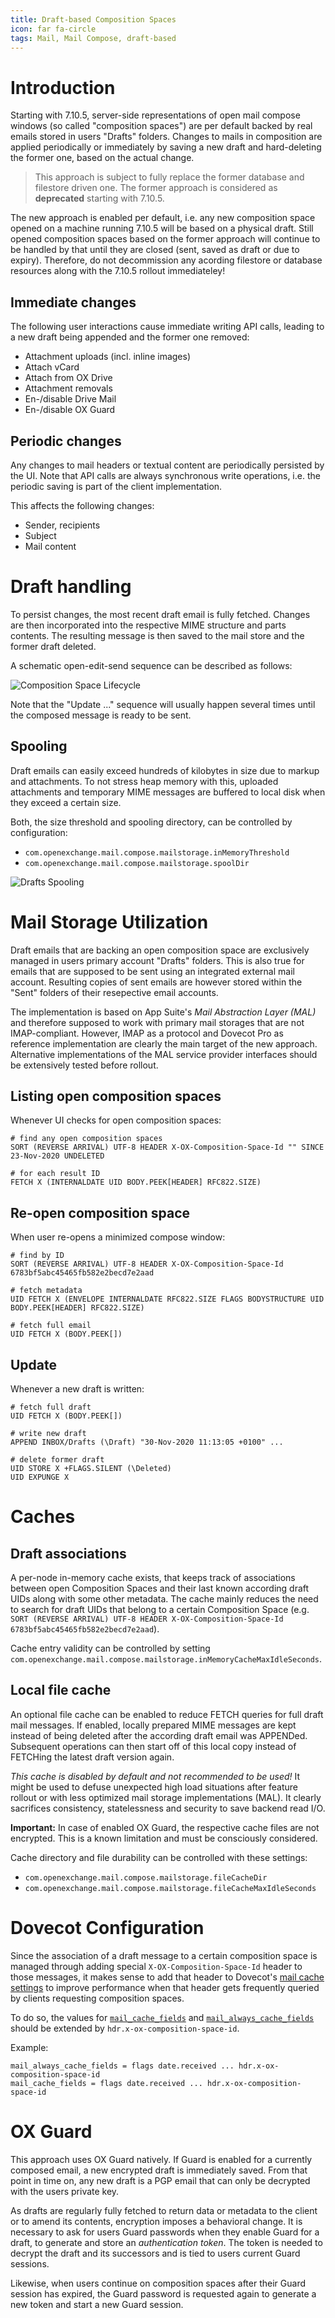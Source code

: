 ```yaml
---
title: Draft-based Composition Spaces
icon: far fa-circle
tags: Mail, Mail Compose, draft-based
---
```


# Introduction

Starting with 7.10.5, server-side representations of open mail compose windows (so called "composition spaces") are per default backed by real emails stored in users "Drafts" folders. Changes to mails in composition are applied periodically or immediately by saving a new draft and hard-deleting the former one, based on the actual change.

> This approach is subject to fully replace the former database and filestore driven one. The former approach is considered as **deprecated** starting with  7.10.5.

The new approach is enabled per default, i.e. any new composition space opened on a machine running 7.10.5 will be based on a physical draft. Still opened composition spaces based on the former approach will continue to be handled by that until they are closed (sent, saved as draft or due to expiry). Therefore, do not decommission any acording filestore or database resources along with the 7.10.5 rollout immediateley!


## Immediate changes

The following user interactions cause immediate writing API calls, leading to a new draft being appended and the former one removed:

* Attachment uploads (incl. inline images)
* Attach vCard
* Attach from OX Drive
* Attachment removals
* En-/disable Drive Mail
* En-/disable OX Guard


## Periodic changes

Any changes to mail headers or textual content are periodically persisted by the UI. Note that API calls are always synchronous write operations, i.e. the periodic saving is part of the client implementation.

This affects the following changes:

* Sender, recipients
* Subject
* Mail content


# Draft handling

To persist changes, the most recent draft email is fully fetched. Changes are then incorporated into the respective MIME structure and parts contents. The resulting message is then saved to the mail store and the former draft deleted.

A schematic open-edit-send sequence can be described as follows:

![Composition Space Lifecycle](img/02_drafts_sequence.png)

Note that the "Update ..." sequence will usually happen several times until the composed message is ready to be sent.


## Spooling

Draft emails can easily exceed hundreds of kilobytes in size due to markup and attachments. To not stress heap memory with this, uploaded attachments and temporary MIME messages are buffered to local disk when they exceed a certain size.

Both, the size threshold and spooling directory, can be controlled by configuration:

* `com.openexchange.mail.compose.mailstorage.inMemoryThreshold`
* `com.openexchange.mail.compose.mailstorage.spoolDir`

![Drafts Spooling](img/01_drafts_schema.png)


# Mail Storage Utilization

Draft emails that are backing an open composition space are exclusively managed in users primary account "Drafts" folders. This is also true for emails that are supposed to be sent using an integrated external mail account. Resulting copies of sent emails are however stored within the "Sent" folders of their resepective email accounts.

The implementation is based on App Suite's _Mail Abstraction Layer (MAL)_ and therefore supposed to work with primary mail storages that are not IMAP-compliant. However, IMAP as a protocol and Dovecot Pro as reference implementation are clearly the main target of the new approach. Alternative implementations of the MAL service provider interfaces should be extensively tested before rollout.


## Listing open composition spaces

Whenever UI checks for open composition spaces:

```
# find any open composition spaces
SORT (REVERSE ARRIVAL) UTF-8 HEADER X-OX-Composition-Space-Id "" SINCE 23-Nov-2020 UNDELETED

# for each result ID
FETCH X (INTERNALDATE UID BODY.PEEK[HEADER] RFC822.SIZE)
```


## Re-open composition space

When user re-opens a minimized compose window:

```
# find by ID
SORT (REVERSE ARRIVAL) UTF-8 HEADER X-OX-Composition-Space-Id 6783bf5abc45465fb582e2becd7e2aad

# fetch metadata
UID FETCH X (ENVELOPE INTERNALDATE RFC822.SIZE FLAGS BODYSTRUCTURE UID BODY.PEEK[HEADER] RFC822.SIZE)

# fetch full email
UID FETCH X (BODY.PEEK[])
```


## Update

Whenever a new draft is written:

```
# fetch full draft
UID FETCH X (BODY.PEEK[])

# write new draft
APPEND INBOX/Drafts (\Draft) "30-Nov-2020 11:13:05 +0100" ...

# delete former draft
UID STORE X +FLAGS.SILENT (\Deleted)
UID EXPUNGE X
```


# Caches

## Draft associations

A per-node in-memory cache exists, that keeps track of associations between open Composition Spaces and their last known according draft UIDs along with some other metadata. The cache mainly reduces the need to search for draft UIDs that belong to a certain Composition Space (e.g. `SORT (REVERSE ARRIVAL) UTF-8 HEADER X-OX-Composition-Space-Id 6783bf5abc45465fb582e2becd7e2aad`).

Cache entry validity can be controlled by setting `com.openexchange.mail.compose.mailstorage.inMemoryCacheMaxIdleSeconds`.

## Local file cache

An optional file cache can be enabled to reduce FETCH queries for full draft mail messages. If enabled, locally prepared MIME messages are kept instead of being deleted after the according draft email was APPENDed. Subsequent operations can then start off of this local copy instead of FETCHing the latest draft version again.

*This cache is disabled by default and not recommended to be used!* It might be used to defuse unexpected high load situations after feature rollout or with less optimized mail storage implementations (MAL). It clearly sacrifices consistency, statelessness and security to save backend read I/O.

**Important:** In case of enabled OX Guard, the respective cache files are not encrypted. This is a known limitation and must be consciously considered.

Cache directory and file durability can be controlled with these settings:

* `com.openexchange.mail.compose.mailstorage.fileCacheDir`
* `com.openexchange.mail.compose.mailstorage.fileCacheMaxIdleSeconds`

# Dovecot Configuration

Since the association of a draft message to a certain composition space is managed through adding special `X-OX-Composition-Space-Id` header to those messages, it makes sense to add that header to Dovecot's [mail cache settings](https://doc.dovecot.org/configuration_manual/mail_cache_settings/) to improve performance when that header gets frequently queried by clients requesting composition spaces.

To do so, the values for [`mail_cache_fields`](https://doc.dovecot.org/settings/core/#setting-mail-cache-fields) and [`mail_always_cache_fields`](https://doc.dovecot.org/settings/core/#setting-mail-always-cache-fields) should be extended by `hdr.x-ox-composition-space-id`.

Example:

```
mail_always_cache_fields = flags date.received ... hdr.x-ox-composition-space-id
mail_cache_fields = flags date.received ... hdr.x-ox-composition-space-id
```

# OX Guard

This approach uses OX Guard natively. If Guard is enabled for a currently composed email, a new encrypted draft is immediately saved. From that point in time on, any new draft is a PGP email that can only be decrypted with the users private key.

As drafts are regularly fully fetched to return data or metadata to the client or to amend its contents, encryption imposes a behavioral change. It is necessary to ask for users Guard passwords when they enable Guard for a draft, to generate and store an _authentication token_. The token is needed to decrypt the draft and its successors and is tied to users current Guard sessions.

Likewise, when users continue on composition spaces after their Guard session has expired, the Guard password is requested again to generate a new token and start a new Guard session. 
